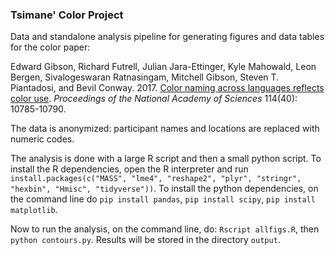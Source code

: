 ### Tsimane' Color Project

Data and standalone analysis pipeline for generating figures and data tables for the color paper:

Edward Gibson, Richard Futrell, Julian Jara-Ettinger, Kyle Mahowald, Leon Bergen, Sivalogeswaran Ratnasingam, Mitchell Gibson, Steven T. Piantadosi, and Bevil Conway. 2017. [Color naming across languages reflects color use](http://www.pnas.org/content/early/2017/09/12/1619666114.full). *Proceedings of the National Academy of Sciences* 114(40): 10785-10790.

The data is anonymized: participant names and locations are replaced with numeric codes.

The analysis is done with a large R script and then a small python script. To install the R dependencies, open the R interpreter and run `install.packages(c("MASS", "lme4", "reshape2", "plyr", "stringr", "hexbin", "Hmisc", "tidyverse"))`. To install the python dependencies, on the command line do `pip install pandas`, `pip install scipy`, `pip install matplotlib`. 

Now to run the analysis, on the command line, do: `Rscript allfigs.R`, then `python contours.py`. Results will be stored in the directory `output`.


